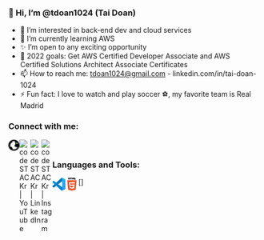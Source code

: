 ### 👋 Hi, I’m @tdoan1024 (Tai Doan)
- 👀 I’m interested in back-end dev and cloud services
- 🌱 I’m currently learning AWS
- ✨ I’m open to any exciting opportunity
- 🥅 2022 goals: Get AWS Certified Developer Associate and AWS Certified Solutions Architect Associate Certificates
- 📫 How to reach me: tdoan1024@gmail.com - linkedin.com/in/tai-doan-1024
- ⚡ Fun fact: I love to watch and play soccer ⚽, my favorite team is Real Madrid

### Connect with me:
[<img align="left" alt="codeSTACKr.com" width="22px" src="https://raw.githubusercontent.com/iconic/open-iconic/master/svg/globe.svg" />][website]
[<img align="left" alt="codeSTACKr | YouTube" width="22px" src="https://cdn.jsdelivr.net/npm/simple-icons@v3/icons/youtube.svg" />][youtube]
[<img align="left" alt="codeSTACKr | LinkedIn" width="22px" src="https://cdn.jsdelivr.net/npm/simple-icons@v3/icons/linkedin.svg" />][linkedin]
[<img align="left" alt="codeSTACKr | Instagram" width="22px" src="https://cdn.jsdelivr.net/npm/simple-icons@v3/icons/instagram.svg" />][instagram]

<br />

### Languages and Tools:
[<img align="left" alt="Visual Studio Code" width="26px" src="https://raw.githubusercontent.com/github/explore/80688e429a7d4ef2fca1e82350fe8e3517d3494d/topics/visual-studio-code/visual-studio-code.png" />]
<img align="left" alt="HTML5" width="26px" src="https://raw.githubusercontent.com/github/explore/80688e429a7d4ef2fca1e82350fe8e3517d3494d/topics/html/html.png" />



<br /><br />

[website]: http://www.tdoan.space
[youtube]: https://www.youtube.com/channel/UCSfBBvmGVq4Bxzx_9osIP-g
[instagram]: https://www.instagram.com/taid.ollasign
[linkedin]: https://linkedin.com/in/tai-doan-1024




